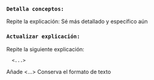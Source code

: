 ### `Detalla conceptos:`

Repite la explicación: Sé más detallado y específico aún

### `Actualizar explicación:`

Repite la siguiente explicación:

      <...>

Añade <...>
Conserva el formato de texto
